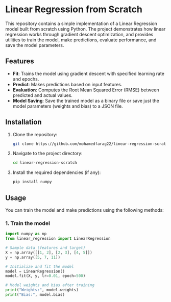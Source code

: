 # Linear Regression from Scratch

This repository contains a simple implementation of a Linear Regression model built from scratch using Python. The project demonstrates how linear regression works through gradient descent optimization, and provides utilities to train the model, make predictions, evaluate performance, and save the model parameters.

## Features

- **Fit**: Trains the model using gradient descent with specified learning rate and epochs.
- **Predict**: Makes predictions based on input features.
- **Evaluation**: Computes the Root Mean Squared Error (RMSE) between predicted and actual values.
- **Model Saving**: Save the trained model as a binary file or save just the model parameters (weights and bias) to a JSON file.

## Installation

1. Clone the repository:
    ```bash
    git clone https://github.com/mohamedfarag22/linear-regression-scratch.git
    ```

2. Navigate to the project directory:
    ```bash
    cd linear-regression-scratch
    ```

3. Install the required dependencies (if any):
    ```bash
    pip install numpy
    ```

## Usage

You can train the model and make predictions using the following methods:

### 1. Train the model

```python
import numpy as np
from linear_regression import LinearRegression

# Sample data (features and target)
X = np.array([[1, 2], [2, 3], [4, 5]])
y = np.array([5, 7, 11])

# Initialize and fit the model
model = LinearRegression()
model.fit(X, y, lr=0.01, epoch=500)

# Model weights and bias after training
print("Weights:", model.weights)
print("Bias:", model.bias)
